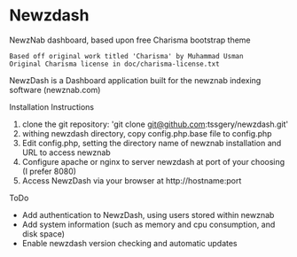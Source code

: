 Newzdash
========

NewzNab dashboard, based upon free Charisma bootstrap theme
	
    Based off original work titled 'Charisma' by Muhammad Usman
    Original Charisma license in doc/charisma-license.txt


NewzDash is a Dashboard application built for the newznab indexing software (newznab.com)

Installation Instructions

1) clone the git repository: 'git clone git@github.com:tssgery/newzdash.git'
2) withing newzdash directory, copy config.php.base file to config.php
3) Edit config.php, setting the directory name of newznab installation and URL to access newznab
4) Configure apache or nginx to server newzdash at port of your choosing (I prefer 8080)
5) Access NewzDash via your browser at http://hostname:port


ToDo
- Add authentication to NewzDash, using users stored within newznab
- Add system information (such as memory and cpu consumption, and disk space)
- Enable newzdash version checking and automatic updates


